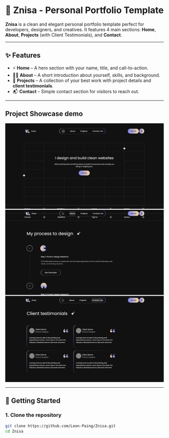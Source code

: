 # 🌸 Znisa - Personal Portfolio Template

**Znisa** is a clean and elegant personal portfolio template perfect for developers, designers, and creatives. It features 4 main sections: **Home**, **About**, **Projects** (with Client Testimonials), and **Contact**.

---

## ✨ Features

- ⚡ **Home** – A hero section with your name, title, and call-to-action.
- 🧍‍♀️ **About** – A short introduction about yourself, skills, and background.
- 💼 **Projects** – A collection of your best work with project details and **client testimonials**.
- 📬 **Contact** – Simple contact section for visitors to reach out.

---

## Project Showcase demo
<img src="./87F304E5-1B13-41B7-945F-59FAD6DA32E0_1_201_a.jpeg">
<img src="./57BB3135-2C8A-4D07-9FA5-1D52D154E37F_1_201_a.jpeg">
<img src="./413B36FD-D6F1-4824-B0B8-EB8DC22FF4F4_1_201_a.jpeg">

---

## 🚀 Getting Started

### 1. Clone the repository

```bash
git clone https://github.com/Leon-Paing/Znisa.git
cd Znisa
```
